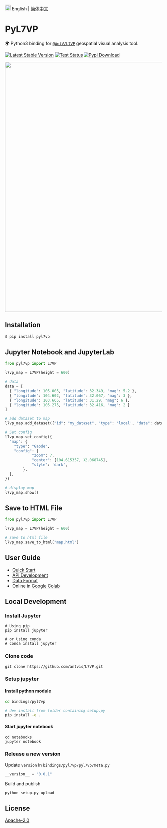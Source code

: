 <img src="https://gw.alipayobjects.com/zos/antfincdn/R8sN%24GNdh6/language.svg" width="18"> English | [简体中文](./README.zh-CN.md)

# PyL7VP

🌍 Python3 binding for [`@AntV/L7VP`](https://li.antv.antgroup.com) geospatial visual analysis tool.

[![Latest Stable Version](https://img.shields.io/pypi/v/pyl7vp.svg)](https://pypi.python.org/pypi/pyl7vp) [![Test Status](https://github.com/antvis/L7VP/workflows/pyl7vp-test/badge.svg)](https://github.com/antvis/L7VP/actions?query=workflow:pyl7vp-test) [![Pypi Download](https://img.shields.io/pypi/dm/pyl7vp)](https://pypi.python.org/pypi/pyl7vp)

<div align="center">
  <img src="https://mdn.alipayobjects.com/huamei_qa8qxu/afts/img/A*EAcUQb_UzAEAAAAAAAAAAAAADmJ7AQ/original.png" width="800">
</div>

## Installation

```bash
$ pip install pyl7vp
```

## Jupyter Notebook and JupyterLab

```py
from pyl7vp import L7VP

l7vp_map = L7VP(height = 600)

# data
data = [
  { "longitude": 105.005, "latitude": 32.349, "mag": 5.2 },
  { "longitude": 104.602, "latitude": 32.067, "mag": 3 },
  { "longitude": 103.665, "latitude": 31.29, "mag": 6 },
  { "longitude": 105.275, "latitude": 32.416, "mag": 2 }
]

# add dataset to map
l7vp_map.add_dataset({"id": "my_dataset", "type": 'local', "data": data})

# Set config
l7vp_map.set_config({
  "map": {
    "type": "Gaode",
    "config": {
            "zoom": 7,
            "center": [104.615357, 32.068745],
            "style": 'dark',
        },
  },
})

# display map
l7vp_map.show()
```

## Save to HTML File

```py
from pyl7vp import L7VP

l7vp_map = L7VP(height = 600)

# save to html file
l7vp_map.save_to_html("map.html")
```

## User Guide

- [Quick Start](https://www.yuque.com/antv/htpfbw/usrw68bir8tt0yxy#C7cMY)
- [API Development](https://www.yuque.com/antv/htpfbw/usrw68bir8tt0yxy#YdNaX)
- [Data Format](https://www.yuque.com/antv/htpfbw/usrw68bir8tt0yxy#ZaJB8)
- Online in [Google Colab](https://colab.research.google.com/drive/1KCTfPRv-NksUF3sVGLjSrYo7RgHmfeHH?usp=sharing)

## Local Development

### Install Jupyter

```shell
# Using pip
pip install jupyter

# or Using conda
# conda install jupyter
```

### Clone code

```shell
git clone https://github.com/antvis/L7VP.git
```

### Setup jupyter

#### Install python module

```sh
cd bindings/pyl7vp

# dev install from folder containing setup.py
pip install -e .
```

#### Start jupyter notebook

```shell
cd notebooks
jupyter notebook
```

### Release a new version

Update `version` in `bindings/pyl7vp/pyl7vp/meta.py`

```py
__version__ = "0.0.1"
```

Build and publish

```bash
python setup.py upload
```

## License

[Apache-2.0](./LICENSE)
